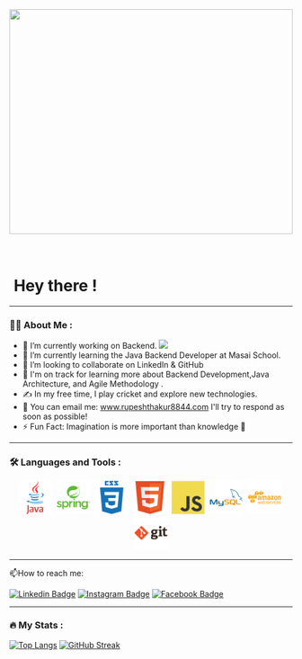 <div align="center">
  <img src="https://media.giphy.com/media/dWesBcTLavkZuG35MI/giphy.gif" width="100%" height="400" />
</div>
<h1>
  <img src="https://media.giphy.com/media/hvRJCLFzcasrR4ia7z/giphy.gif" width="1px" height="60"/>
   Hey there !
</h1>

---

### :woman_technologist: About Me :

- :telescope: I’m currently working on Backend. <img src="https://media.giphy.com/media/WUlplcMpOCEmTGBtBW/giphy.gif" width="30">
- 🌱 I’m currently learning the Java Backend Developer at Masai School.
- 👯 I’m looking to collaborate on LinkedIn & GitHub
- :seedling:  I'm on track for learning more about Backend Development,Java Architecture, and Agile Methodology .
- ✍️  In my free time, I play cricket and explore new technologies.
- 💬 You can email me: www.rupeshthakur8844.com I'll try to respond as soon as possible!
- ⚡ Fun Fact: Imagination is more important than knowledge 📖

---

### :hammer_and_wrench: Languages and Tools :
<div align="center">
  <img src="https://github.com/devicons/devicon/blob/master/icons/java/java-original-wordmark.svg" title="Java" alt="Java" width="60" height="60"/>&nbsp;
  <img src="https://github.com/devicons/devicon/blob/master/icons/spring/spring-original-wordmark.svg" title="Spring" alt="Spring" width="60" height="60"/>&nbsp;
  <img src="https://github.com/devicons/devicon/blob/master/icons/css3/css3-plain-wordmark.svg"  title="CSS3" alt="CSS" width="60" height="60"/>&nbsp;
  <img src="https://github.com/devicons/devicon/blob/master/icons/html5/html5-original.svg" title="HTML5" alt="HTML" width="60" height="60"/>&nbsp;
  <img src="https://github.com/devicons/devicon/blob/master/icons/javascript/javascript-original.svg" title="JavaScript" alt="JavaScript" width="60" height="60"/>&nbsp;
  <img src="https://github.com/devicons/devicon/blob/master/icons/mysql/mysql-original-wordmark.svg" title="MySQL"  alt="MySQL" width="60" height="60"/>&nbsp;
  <img src="https://github.com/devicons/devicon/blob/master/icons/amazonwebservices/amazonwebservices-plain-wordmark.svg" title="AWS" alt="AWS" width="60" height="60"/>&nbsp;
  <img src="https://github.com/devicons/devicon/blob/master/icons/git/git-original-wordmark.svg" title="Git" **alt="Git" width="60" height="60"/>
</div>

---
:mailbox:How to reach me:

[![Linkedin Badge](https://img.shields.io/badge/-LINKEDIN-blue?style=flat&logo=Linkedin&logoColor=white)](https://www.linkedin.com/in/rupeshthakur8844/)
[![Instagram Badge](https://img.shields.io/badge/-INSTAGRAM-black?style=flat&logo=Instagram&logoColor=whilte)](https://www.instagram.com/rupeshthakur01/)
[![Facebook Badge](https://img.shields.io/badge/-FACEBOOK-white?style=flat&logo=facebook&logoColor=whilte)](https://www.facebook.com/rupesh.thakur.127201/)

---

### :fire: My Stats :
[![Top Langs](https://github-readme-stats.vercel.app/api/top-langs/?username=Rupesh8844&layout=compact&theme=vision-friendly-dark)](https://github.com/anuraghazra/github-readme-stats)                                                                                                                  [![GitHub Streak](http://github-readme-streak-stats.herokuapp.com?user=Rupesh8844&theme=dark&background=000000)](https://git.io/streak-stats)

